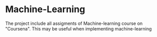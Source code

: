 # Machine-Learning

The project include all assigments of Machine-learning course on "Coursena". This may be useful when implementing machine-learning

